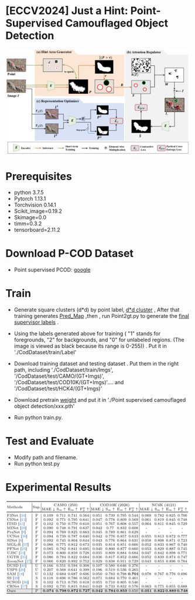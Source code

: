 # [ECCV2024] Just a Hint: Point-Supervised Camouflaged Object Detection


![Framework](figure/Framework.png)


# Prerequisites
- python 3.7.5
- Pytorch 1.13.1
- Torchvision 0.14.1
- Scikit_image=0.19.2
- Skimage=0.0
- timm=0.3.2
- tensorboard=2.11.2

  
# Download P-COD Dataset

- Point supervised PCOD: [google](https://drive.google.com/file/d/17oa6-IU2Dr9Q1KKQ74UoL0hoFd5F7bOd/view?usp=sharing)

# Train
- Generate square clusters (d*d) by point label, [d*d cluster](https://drive.google.com/file/d/1L6l5ijona7J5eX5tX8aGSjwCY1oBdV7L/view?usp=drive_link) , After that training generates [Pred_Map](https://drive.google.com/file/d/1RjgNvc83wnTKAaVcRFg7gxVY85771XGg/view?usp=drive_link) ,then , run Point2gt.py to generate the [final supervisor labels](https://drive.google.com/file/d/1_la4aF9VMv_VG3pQIhc1PXNJa8dxIn26/view?usp=drive_link) .
- Using the labels generated above for training ( "1" stands for foregrounds, "2" for backgrounds, and "0" for unlabeled regions. (The image is viewed as black because its range is 0-255)) . Put it in './CodDataset/train/Label'
- Download training dataset and testing dataset . Put them in the right path, including './CodDataset/train/Imgs', '/CodDataset/test/CAMO/(GT+Imgs)', '/CodDataset/test/COD10K/(GT+Imgs)'.... and '/CodDataset/test/HCK4/(GT+Imgs)'
- Download pretrain [weight](https://drive.google.com/file/d/1169AvHlRnyKdScEHm6yWKSyne3j0N2EZ/view?usp=sharing) and put it in './Point supervised camouflaged object detection/xxx.pth'

- Run python train.py.

# Test and Evaluate 
- Modify path and filename.
- Run python test.py
  
# Experimental Results
![result](figure/Result.png)
